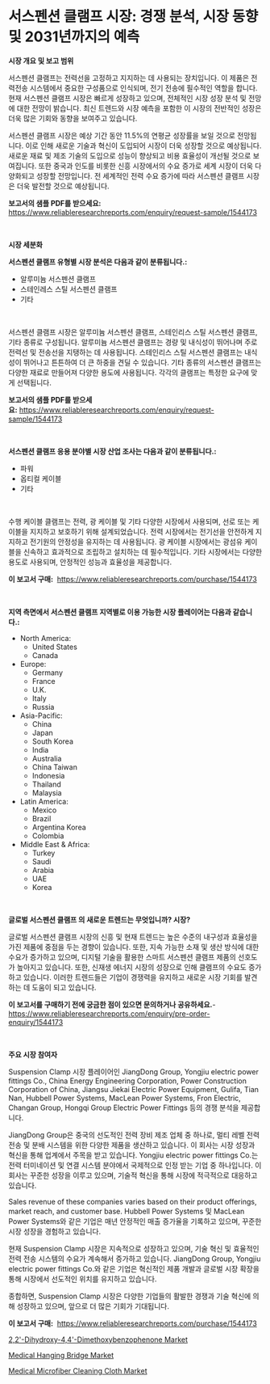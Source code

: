 <p><h1>서스펜션 클램프 시장: 경쟁 분석, 시장 동향 및 2031년까지의 예측</h1></p><p><strong>시장 개요 및 보고 범위</strong></p>
<p><p>서스펜션 클램프는 전력선을 고정하고 지지하는 데 사용되는 장치입니다. 이 제품은 전력전송 시스템에서 중요한 구성품으로 인식되며, 전기 전송에 필수적인 역할을 합니다. 현재 서스펜션 클램프 시장은 빠르게 성장하고 있으며, 전체적인 시장 성장 분석 및 전망에 대한 전망이 밝습니다. 최신 트렌드와 시장 예측을 포함한 이 시장의 전반적인 성장은 더욱 많은 기회와 동향을 보여주고 있습니다. </p><p>서스펜션 클램프 시장은 예상 기간 동안 11.5%의 연평균 성장률을 보일 것으로 전망됩니다. 이로 인해 새로운 기술과 혁신이 도입되어 시장이 더욱 성장할 것으로 예상됩니다. 새로운 재료 및 제조 기술의 도입으로 성능이 향상되고 비용 효율성이 개선될 것으로 보여집니다. 또한 중국과 인도를 비롯한 신흥 시장에서의 수요 증가로 세계 시장이 더욱 다양화되고 성장할 전망입니다. 전 세계적인 전력 수요 증가에 따라 서스펜션 클램프 시장은 더욱 발전할 것으로 예상됩니다.</p></p>
<p><strong>보고서의 샘플 PDF를 받으세요:</strong> <a href="https://www.reliableresearchreports.com/enquiry/request-sample/1544173">https://www.reliableresearchreports.com/enquiry/request-sample/1544173</a></p>
<p>&nbsp;</p>
<p><strong>시장 세분화</strong></p>
<p><strong>서스펜션 클램프 유형별 시장 분석은 다음과 같이 분류됩니다.:</strong></p>
<p><ul><li>알루미늄 서스펜션 클램프</li><li>스테인레스 스틸 서스펜션 클램프</li><li>기타</li></ul></p>
<p>&nbsp;</p>
<p><p>서스펜션 클램프 시장은 알루미늄 서스펜션 클램프, 스테인리스 스틸 서스펜션 클램프, 기타 종류로 구성됩니다. 알루미늄 서스펜션 클램프는 경량 및 내식성이 뛰어나며 주로 전력선 및 전송선을 지탱하는 데 사용됩니다. 스테인리스 스틸 서스펜션 클램프는 내식성이 뛰어나고 튼튼하여 더 큰 하중을 견딜 수 있습니다. 기타 종류의 서스펜션 클램프는 다양한 재료로 만들어져 다양한 용도에 사용됩니다. 각각의 클램프는 특정한 요구에 맞게 선택됩니다.</p></p>
<p><strong>보고서의 샘플 PDF를 받으세요:</strong>&nbsp;<a href="https://www.reliableresearchreports.com/enquiry/request-sample/1544173">https://www.reliableresearchreports.com/enquiry/request-sample/1544173</a></p>
<p>&nbsp;</p>
<p><strong> 서스펜션 클램프 응용 분야별 시장 산업 조사는 다음과 같이 분류됩니다.:</strong></p>
<p><ul><li>파워</li><li>옵티컬 케이블</li><li>기타</li></ul></p>
<p>&nbsp;</p>
<p><p>수행 케이블 클램프는 전력, 광 케이블 및 기타 다양한 시장에서 사용되며, 선로 또는 케이블을 지지하고 보호하기 위해 설계되었습니다. 전력 시장에서는 전기선을 안전하게 지지하고 전기원의 안정성을 유지하는 데 사용됩니다. 광 케이블 시장에서는 광섬유 케이블을 신속하고 효과적으로 조립하고 설치하는 데 필수적입니다. 기타 시장에서는 다양한 용도로 사용되며, 안정적인 성능과 효율성을 제공합니다.</p></p>
<p><strong>이 보고서 구매:</strong>&nbsp; <a href="https://www.reliableresearchreports.com/purchase/1544173">https://www.reliableresearchreports.com/purchase/1544173</a></p>
<p>&nbsp;</p>
<p><strong>지역 측면에서 서스펜션 클램프 지역별로 이용 가능한 시장 플레이어는 다음과 같습니다.:</strong></p>
<p><ul>
    <li>
        North America:
        <ul>
            <li>United States</li>
            <li>Canada</li>
        </ul>
    </li>
    <li>
        Europe:
        <ul>
            <li>Germany</li>
            <li>France</li>
            <li>U.K.</li>
            <li>Italy</li>
            <li>Russia</li>
        </ul>
    </li>
    <li>
        Asia-Pacific:
        <ul>
            <li>China</li>
            <li>Japan</li>
            <li>South Korea</li>
            <li>India</li>
            <li>Australia</li>
            <li>China Taiwan</li>
            <li>Indonesia</li>
            <li>Thailand</li>
            <li>Malaysia</li>
        </ul>
    </li>
    <li>
        Latin America:
        <ul>
            <li>Mexico</li>
            <li>Brazil</li>
            <li>Argentina Korea</li>
            <li>Colombia</li>
        </ul>
    </li>
    <li>
        Middle East & Africa:
        <ul>
            <li>Turkey</li>
            <li>Saudi</li>
            <li>Arabia</li>
            <li>UAE</li>
            <li>Korea</li>
        </ul>
    </li>
    </ul></p>
<p>&nbsp;</p>
<p><strong>글로벌 서스펜션 클램프 의 새로운 트렌드는 무엇입니까? 시장?</strong></p>
<p><p>글로벌 서스펜션 클램프 시장의 신흥 및 현재 트렌드는 높은 수준의 내구성과 효율성을 가진 제품에 중점을 두는 경향이 있습니다. 또한, 지속 가능한 소재 및 생산 방식에 대한 수요가 증가하고 있으며, 디지털 기술을 활용한 스마트 서스펜션 클램프 제품의 선호도가 높아지고 있습니다. 또한, 신재생 에너지 시장의 성장으로 인해 클램프의 수요도 증가하고 있습니다. 이러한 트렌드들은 기업이 경쟁력을 유지하고 새로운 시장 기회를 발견하는 데 도움이 되고 있습니다.</p></p>
<p><strong>이 보고서를 구매하기 전에 궁금한 점이 있으면 문의하거나 공유하세요.</strong>- <a href="https://www.reliableresearchreports.com/enquiry/pre-order-enquiry/1544173">https://www.reliableresearchreports.com/enquiry/pre-order-enquiry/1544173</a></p>
<p>&nbsp;</p>
<p><strong>주요 시장 참여자</strong></p>
<p><p>Suspension Clamp 시장 플레이어인 JiangDong Group, Yongjiu electric power fittings Co., China Energy Engineering Corporation, Power Construction Corporation of China, Jiangsu Jiekai Electric Power Equipment, Gulifa, Tian Nan, Hubbell Power Systems, MacLean Power Systems, Fron Electric, Changan Group, Hongqi Group Electric Power Fittings 등의 경쟁 분석을 제공합니다. </p><p>JiangDong Group은 중국의 선도적인 전력 장비 제조 업체 중 하나로, 멀티 레벨 전력 전송 및 분배 시스템을 위한 다양한 제품을 생산하고 있습니다. 이 회사는 시장 성장과 혁신을 통해 업계에서 주목을 받고 있습니다. Yongjiu electric power fittings Co.는 전력 터미네이션 및 연결 시스템 분야에서 국제적으로 인정 받는 기업 중 하나입니다. 이 회사는 꾸준한 성장을 이루고 있으며, 기술적 혁신을 통해 시장에 적극적으로 대응하고 있습니다. </p><p>Sales revenue of these companies varies based on their product offerings, market reach, and customer base. Hubbell Power Systems 및 MacLean Power Systems와 같은 기업은 매년 안정적인 매출 증가율을 기록하고 있으며, 꾸준한 시장 성장을 경험하고 있습니다. </p><p>현재 Suspension Clamp 시장은 지속적으로 성장하고 있으며, 기술 혁신 및 효율적인 전력 전송 시스템의 수요가 계속해서 증가하고 있습니다. JiangDong Group, Yongjiu electric power fittings Co.와 같은 기업은 혁신적인 제품 개발과 글로벌 시장 확장을 통해 시장에서 선도적인 위치를 유지하고 있습니다. </p><p>종합하면, Suspension Clamp 시장은 다양한 기업들의 활발한 경쟁과 기술 혁신에 의해 성장하고 있으며, 앞으로 더 많은 기회가 기대됩니다.</p></p>
<p><strong>이 보고서 구매:</strong>&nbsp;&nbsp;<a href="https://www.reliableresearchreports.com/purchase/1544173">https://www.reliableresearchreports.com/purchase/1544173</a></p>
<p><p><a href="https://www.linkedin.com/pulse/22-dihydroxy-44-dimethoxybenzophenone-market-research-report-awtqc?trackingId=s7u9qEQV7CJAK5f1HS49uA%3D%3D">2,2'-Dihydroxy-4,4'-Dimethoxybenzophenone Market</a></p><p><a href="https://www.linkedin.com/pulse/medical-hanging-bridge-market-size-evaluating-its-trends-growth-grapc?trackingId=llwJ9kNmvL5anlyXOZ7ENg%3D%3D">Medical Hanging Bridge Market</a></p><p><a href="https://www.linkedin.com/pulse/medical-microfiber-cleaning-cloth-market-size-share-global-wnn7c?trackingId=u66j50LRMSu1hzx2%2ByCZyA%3D%3D">Medical Microfiber Cleaning Cloth Market</a></p></p>
